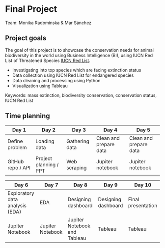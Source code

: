 # Final Project

Team: Monika Radominska & Mar Sánchez

## Project goals

The goal of this project is to showcase the conservation needs for animal biodiversity in the world using Business Intelligence (BI), using IUCN Red List of Threatened Species [IUCN Red List](https://www.iucnredlist.org/). 

- Investigating into top species which are facing extinction status
- Data collection using IUCN Red List for endangered species 
- Data cleaning and processing using Python
- Visualization using Tableau 


Keywords: mass extinction, biodiversity conservation, conservation status, IUCN Red List




## Time planning

| Day 1              | Day 2                 | Day 3               | Day 4                           | Day 5  
| ------------------ | --------------------- | ------------------- | ------------------------------- | ---------------
| Define problem     | Loading data          | Gathering data      | Clean and prepare data          | Clean and prepare data
| GitHub repo / API  | Project planning / PPT| Web scraping        | Jupiter notebook                | Jupiter notebook

| Day 6                           | Day 7             | Day 8                         | Day 9              | Day 10  
| ------------------------------- | ------------------| ------------------------------| -----------------  | ---------------
| Exploratory data analysis (EDA) | EDA               | Designing dashboard           | Designing dashboard| Final presentation
| Jupiter Notebook                | Jupiter Notebook  | Jupiter Notebook and Tableau  | Tableau            | Tableau






